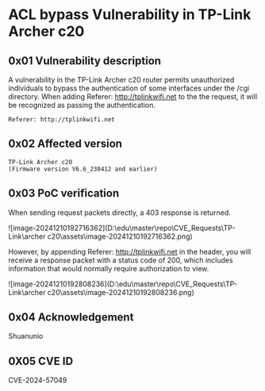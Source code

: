 #  ACL bypass Vulnerability in TP-Link Archer c20

## 0x01 Vulnerability description

A  vulnerability in the TP-Link Archer c20 router permits unauthorized individuals to bypass the authentication of some interfaces under the /cgi directory. When adding Referer: http://tplinkwifi.net to the the request, it will be recognized as passing the authentication.

```
Referer: http://tplinkwifi.net
```

## 0x02 Affected version

``` 
TP-Link Archer c20
(Firmware version V6.6_230412 and earlier)
```

## 0x03 PoC verification

When sending request packets directly, a 403 response is returned.

![image-20241210192716362](D:\edu\master\repo\CVE_Requests\TP-Link\archer c20\assets\image-20241210192716362.png)

However, by appending Referer: http://tplinkwifi.net in the header, you will receive a response packet with a status code of 200, which includes information that would normally require authorization to view.

![image-20241210192808236](D:\edu\master\repo\CVE_Requests\TP-Link\archer c20\assets\image-20241210192808236.png)

## 0x04 Acknowledgement

Shuanunio

## 0X05 CVE ID

CVE-2024-57049
